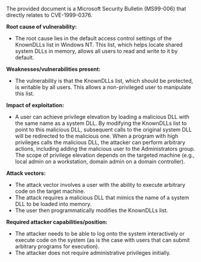 The provided document is a Microsoft Security Bulletin (MS99-006) that directly relates to CVE-1999-0376.

**Root cause of vulnerability:**
- The root cause lies in the default access control settings of the KnownDLLs list in Windows NT. This list, which helps locate shared system DLLs in memory, allows all users to read and write to it by default.

**Weaknesses/vulnerabilities present:**
- The vulnerability is that the KnownDLLs list, which should be protected, is writable by all users. This allows a non-privileged user to manipulate this list.

**Impact of exploitation:**
- A user can achieve privilege elevation by loading a malicious DLL with the same name as a system DLL. By modifying the KnownDLLs list to point to this malicious DLL, subsequent calls to the original system DLL will be redirected to the malicious one. When a program with high privileges calls the malicious DLL, the attacker can perform arbitrary actions, including adding the malicious user to the Administrators group. The scope of privilege elevation depends on the targeted machine (e.g., local admin on a workstation, domain admin on a domain controller).

**Attack vectors:**
- The attack vector involves a user with the ability to execute arbitrary code on the target machine.
- The attack requires a malicious DLL that mimics the name of a system DLL to be loaded into memory.
- The user then programmatically modifies the KnownDLLs list.

**Required attacker capabilities/position:**
- The attacker needs to be able to log onto the system interactively or execute code on the system (as is the case with users that can submit arbitrary programs for execution).
- The attacker does not require administrative privileges initially.
